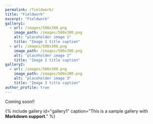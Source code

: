 ```yaml
---
permalink: /fieldwork/
title: "Fieldwork"
excerpt: "Fieldwork"
gallery1:
  - url: /images/500x300.png
    image_path: /images/500x300.png
    alt: "placeholder image 1"
    title: "Image 1 title caption"
  - url: /images/500x300.png
    image_path: /images/500x300.png
    alt: "placeholder image 2"
    title: "Image 2 title caption"
gallery2:
  - url: /images/500x300.png
    image_path: /images/500x300.png
    alt: "placeholder image 3"
    title: "Image 3 title caption"
author_profile: true
---
```


Coming soon!! 

{% include gallery id="gallery1" caption="This is a sample gallery with **Markdown support**." %}

